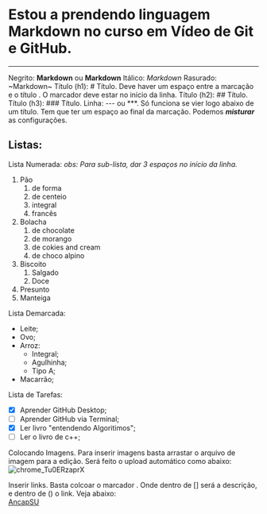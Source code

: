 # Estou a prendendo linguagem Markdown no curso em Vídeo de Git e GitHub.
*** 
Negrito: **Markdown** ou __Markdown__
Itálico: *Markdown*
Rasurado: ~Markdown~
Título (h1): # Título. Deve haver um espaço entre a marcação e o título . O marcador deve estar no início da linha.
Título (h2): ## Título. 
Título (h3): ### Título. 
Linha: --- ou ***. Só funciona se vier logo abaixo de um título. Tem que ter um espaço ao final da marcação.
Podemos __*misturar*__ as configurações.
## Listas:
Lista Numerada: 
*obs: Para sub-lista, dar 3 espaços no início da linha.*
1. Pão
   1. de forma
   2. de centeio
   3. integral
   4. francês
5. Bolacha
   1. de chocolate
   3. de morango
   6. de cokies and cream
   7. de choco alpino
8. Biscoito
   1. Salgado
   2. Doce
9. Presunto
10. Manteiga

Lista Demarcada:
* Leite;
* Ovo;
* Arroz:
  * Integral;
  * Agulhinha;
  * Tipo A;
* Macarrão;

Lista de Tarefas:
- [x] Aprender GitHub Desktop;
- [ ] Aprender GitHub via Terminal;
- [x] Ler livro "entendendo Algoritimos";
- [ ] Ler o livro de c++;

Colocando Imagens. Para inserir imagens basta arrastar o arquivo de imagem para a edição. Será feito o upload automático como abaixo:
![chrome_Tu0ERzaprX](https://github.com/user-attachments/assets/c8294325-7de4-4133-86dd-2ddeca792a34)

Inserir links. Basta colcoar o marcador [](). Onde dentro de [] será a descrição, e dentro de () o link. Veja abaixo:  
[AncapSU](https://www.youtube.com/@ancap_su)

